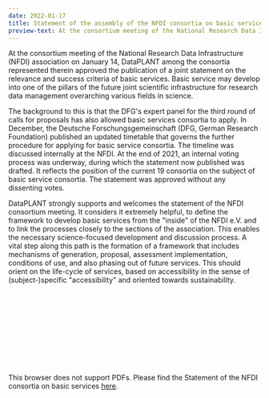 ```yaml
---
date: 2022-01-17
title: Statement of the assembly of the NFDI consortia on basic services
preview-text: At the consortium meeting of the National Research Data Infrastructure (NFDI) association on January 14, DataPLANT among the consortia represented therein approved the publication of a joint statement on the relevance and success criteria of basic services. Basic service may develop into one of the pillars of the future joint scientific infrastructure for research data management overarching various fields in science...
---
```


At the consortium meeting of the National Research Data Infrastructure (NFDI) association on January 14, DataPLANT among the consortia represented therein approved the publication of a joint statement on the relevance and success criteria of basic services. Basic service may develop into one of the pillars of the future joint scientific infrastructure for research data management overarching various fields in science.

The background to this is that the DFG's expert panel for the third round of calls for proposals has also allowed basic services consortia to apply. In December, the Deutsche Forschungsgemeinschaft (DFG, German Research Foundation) published an updated timetable that governs the further procedure for applying for basic service consortia. The timeline was discussed internally at the NFDI. At the end of 2021, an internal voting process was underway, during which the statement now published was drafted. It reflects the position of the current 19 consortia on the subject of basic service consortia. The statement was approved without any dissenting votes.

DataPLANT strongly supports and welcomes the statement of the NFDI consortium meeting. It considers it extremely helpful, to define the framework to develop basic services from the "inside" of the NFDI e.V. and to link the processes closely to the sections of the association. This enables the necessary science-focused development and discussion process. A vital step along this path is the formation of a framework that includes mechanisms of generation, proposal, assessment implementation, conditions of use, and also phasing out of future services. This should orient on the life-cycle of services, based on accessibility in the sense of (subject-)specific "accessibility" and oriented towards sustainability.

<object data="https://www.nfdi.de/wp-content/uploads/2022/01/Stellungnahme-Basisdienste-NFDI-Konsortien_2022.pdf" type="application/pdf" width="700px" height="700px">
    <embed src="https://www.nfdi.de/wp-content/uploads/2022/01/Stellungnahme-Basisdienste-NFDI-Konsortien_2022.pdf">
        <p>This browser does not support PDFs. Please find the Statement of the NFDI consortia on basic services <a href="https://www.nfdi.de/wp-content/uploads/2022/01/Stellungnahme-Basisdienste-NFDI-Konsortien_2022.pdf">here</a>.</p>
    </embed>
</object>
